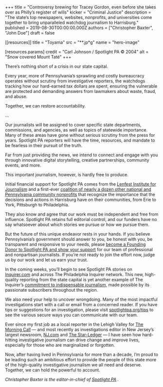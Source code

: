 +++
title = "Controversy brewing for Tracey Gordon, even before she takes over as Philly’s register of wills"
kicker = "Criminal Justice"
description = "The state’s top newspapers, websites, nonprofits, and universities come together to bring unparalleled watchdog journalism to Harrisburg."
published = 2019-08-30T00:00:00.000Z
authors = ["Christopher Baxter", "John Doe"]
draft = false

[[resources]]
title = "Toyama"
src = "**.jp*g"
name = "hero-image"

[resources.params]
credit = "Carl Johnson / Spotlight PA © 2004"
alt = "Snow covered Mount Taté"
+++

There’s nothing short of a crisis in our state capital.

Every year, more of Pennsylvania’s sprawling and costly bureaucracy operates without scrutiny from investigative reporters, the watchdogs tracking how our hard-earned tax dollars are spent, ensuring the vulnerable are protected and demanding answers from lawmakers about waste, fraud, and abuse.

Together, we can restore accountability.

…

Our journalists will be assigned to cover specific state departments, commissions, and agencies, as well as topics of statewide importance. Many of these areas have gone without serious scrutiny from the press for years. Spotlight PA reporters will have the time, resources, and mandate to be fearless in their pursuit of the truth.

Far from just providing the news, we intend to connect and engage with you through innovative digital storytelling, creative partnerships, community events, and more.

This important journalism, however, is hardly free to produce.

Initial financial support for Spotlight PA comes from the [Lenfest Institute for Journalism](https://www.lenfestinstitute.org/) and a first-ever [coalition of nearly a dozen other national and Pennsylvania community nonprofits](https://www.spotlightpa.org/support/) that recognize the importance that the decisions and actions in Harrisburg have on their communities, from Erie to York, Pittsburgh to Philadelphia.

They also know and agree that our work must be independent and free from influence. Spotlight PA retains full editorial control, and our funders have no say whatsoever about which stories we pursue or how we pursue them.

But the future of this unique endeavor rests in your hands. If you believe Pennsylvania’s government should answer to you, be honest with you, be transparent and responsive to your needs, please [become a Founding Donor to Spotlight PA and show your support](https://www.spotlightpa.org/donate) for our team of professional and nonpartisan journalists. If you’re not ready to join the effort now, judge us by our work and let us earn your trust.

In the coming weeks, you’ll begin to see Spotlight PA stories on [Inquirer.com](http://inquirer.com/) and across The Philadelphia Inquirer network. This new, high-quality reporting from the state capital is yet another example of The Inquirer’s [commitment to indispensable journalism](https://www.inquirer.com/about/a/philadelphia-inquirer-local-news-journalism-20190331.html), made possible by its passionate subscribers throughout the region.

We also need your help to uncover wrongdoing. Many of the most impactful investigations start with a call or email from a concerned reader. If you have tips or suggestions for an investigation, please visit [spotlightpa.org/tips](http://spotlightpa.org/tips) to see the various secure ways you can communicate with our team.

Ever since my first job as a local reporter in the Lehigh Valley for [The Morning Call](https://www.mcall.com/) — and most recently as investigations editor in New Jersey’s largest newsroom, [NJ.com](http://nj.com/) and [The Star-Ledger](https://www.nj.com/starledger/) — I have seen how hard-hitting investigative journalism can drive change and improve lives, especially for those who are marginalized or forgotten.

Now, after having lived in Pennsylvania for more than a decade, I’m proud to be leading such an ambitious effort to provide the people of this state more of the high-quality investigative journalism we all need and deserve. Together, we can hold the powerful to account.

_Christopher Baxter is the editor-in-chief of_ [_Spotlight PA_](https://www.spotlightpa.org/) _._
